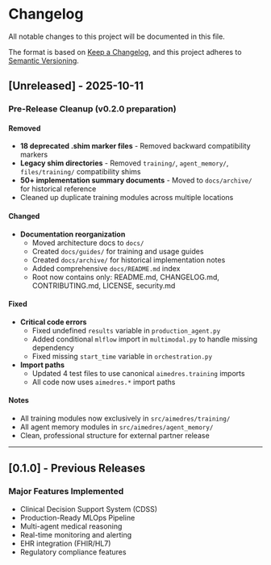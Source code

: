 # Changelog

All notable changes to this project will be documented in this file.

The format is based on [Keep a Changelog](https://keepachangelog.com/en/1.0.0/),
and this project adheres to [Semantic Versioning](https://semver.org/spec/v2.0.0.html).

## [Unreleased] - 2025-10-11

### Pre-Release Cleanup (v0.2.0 preparation)

#### Removed
- **18 deprecated .shim marker files** - Removed backward compatibility markers
- **Legacy shim directories** - Removed `training/`, `agent_memory/`, `files/training/` compatibility shims
- **50+ implementation summary documents** - Moved to `docs/archive/` for historical reference
- Cleaned up duplicate training modules across multiple locations

#### Changed
- **Documentation reorganization**
  - Moved architecture docs to `docs/`
  - Created `docs/guides/` for training and usage guides
  - Created `docs/archive/` for historical implementation notes
  - Added comprehensive `docs/README.md` index
  - Root now contains only: README.md, CHANGELOG.md, CONTRIBUTING.md, LICENSE, security.md

#### Fixed
- **Critical code errors**
  - Fixed undefined `results` variable in `production_agent.py`
  - Added conditional `mlflow` import in `multimodal.py` to handle missing dependency
  - Fixed missing `start_time` variable in `orchestration.py`
- **Import paths**
  - Updated 4 test files to use canonical `aimedres.training` imports
  - All code now uses `aimedres.*` import paths

#### Notes
- All training modules now exclusively in `src/aimedres/training/`
- All agent memory modules in `src/aimedres/agent_memory/`
- Clean, professional structure for external partner release

---

## [0.1.0] - Previous Releases

### Major Features Implemented
- Clinical Decision Support System (CDSS)
- Production-Ready MLOps Pipeline  
- Multi-agent medical reasoning
- Real-time monitoring and alerting
- EHR integration (FHIR/HL7)
- Regulatory compliance features